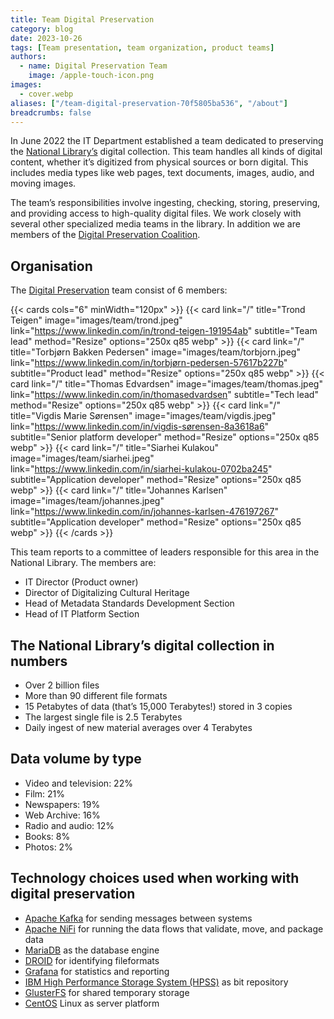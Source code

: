```yaml
---
title: Team Digital Preservation
category: blog
date: 2023-10-26
tags: [Team presentation, team organization, product teams]
authors: 
  - name: Digital Preservation Team
    image: /apple-touch-icon.png
images: 
  - cover.webp
aliases: ["/team-digital-preservation-70f5805ba536", "/about"]
breadcrumbs: false
---
```


In June 2022 the IT Department established a team dedicated to preserving the [National Library’s](https://nb.no/ "National Library of Norway homepage") digital collection.
This team handles all kinds of digital content, whether it’s digitized from physical sources or born digital.
This includes media types like web pages, text documents, images, audio, and moving images.

The team’s responsibilities involve ingesting, checking, storing, preserving, and providing access to high-quality digital files.
We work closely with several other specialized media teams in the library.
In addition we are members of the [Digital Preservation Coalition](https://www.dpconline.org/ "Digital Preservation Coalition homepage").

## Organisation
The [Digital Preservation](https://www.nb.no/en/digital-preservation "Short page about Digital Preservation at NLN") team consist of 6 members:

{{< cards cols="6" minWidth="120px" >}}
  {{< card link="/" title="Trond Teigen" image="images/team/trond.jpeg" link="https://www.linkedin.com/in/trond-teigen-191954ab" subtitle="Team lead" method="Resize" options="250x q85 webp" >}}
  {{< card link="/" title="Torbjørn Bakken Pedersen" image="images/team/torbjorn.jpeg" link="https://www.linkedin.com/in/torbjørn-pedersen-57617b227b" subtitle="Product lead" method="Resize" options="250x q85 webp" >}}
  {{< card link="/" title="Thomas Edvardsen" image="images/team/thomas.jpeg" link="https://www.linkedin.com/in/thomasedvardsen" subtitle="Tech lead" method="Resize" options="250x q85 webp" >}}
  {{< card link="/" title="Vigdis Marie Sørensen" image="images/team/vigdis.jpeg" link="https://www.linkedin.com/in/vigdis-sørensen-8a3618a6" subtitle="Senior platform developer" method="Resize" options="250x q85 webp" >}}
  {{< card link="/" title="Siarhei Kulakou" image="images/team/siarhei.jpeg" link="https://www.linkedin.com/in/siarhei-kulakou-0702ba245" subtitle="Application developer" method="Resize" options="250x q85 webp" >}}
  {{< card link="/" title="Johannes Karlsen" image="images/team/johannes.jpeg" link="https://www.linkedin.com/in/johannes-karlsen-476197267" subtitle="Application developer" method="Resize" options="250x q85 webp" >}}
{{< /cards >}}

This team reports to a committee of leaders responsible for this area in the National Library. The members are:
- IT Director (Product owner)
- Director of Digitalizing Cultural Heritage
- Head of Metadata Standards Development Section
- Head of IT Platform Section

## The National Library’s digital collection in numbers
- Over 2 billion files
- More than 90 different file formats
- 15 Petabytes of data (that’s 15,000 Terabytes!) stored in 3 copies
- The largest single file is 2.5 Terabytes
- Daily ingest of new material averages over 4 Terabytes

## Data volume by type
- Video and television: 22%
- Film: 21%
- Newspapers: 19%
- Web Archive: 16%
- Radio and audio: 12%
- Books: 8%
- Photos: 2%

## Technology choices used when working with digital preservation
- [Apache Kafka](https://kafka.apache.org "Apache Kafka's homepage") for sending messages between systems
- [Apache NiFi](https://nifi.apache.org "Apache NiFi's homepage") for running the data flows that validate, move, and package data
- [MariaDB](https://mariadb.org "MariaDB's homepage") as the database engine
- [DROID](https://digital-preservation.github.io/droid "DROID's homepage") for identifying fileformats
- [Grafana](https://grafana.com "Grafana's homepage") for statistics and reporting
- [IBM High Performance Storage System (HPSS)](https://www.hpss-collaboration.org "HPSS's homepage") as bit repository
- [GlusterFS](https://www.gluster.org "GlusterFS's homepage") for shared temporary storage
- [CentOS](https://www.centos.org "CentOS's homepage") Linux as server platform
